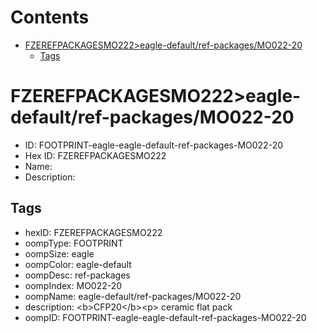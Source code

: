 



Contents
========

* [FZEREFPACKAGESMO222>eagle-default/ref-packages/MO022-20](#fzerefpackagesmo222eagle-defaultref-packagesmo022-20)
	* [Tags](#tags)

# FZEREFPACKAGESMO222>eagle-default/ref-packages/MO022-20

- ID: FOOTPRINT-eagle-eagle-default-ref-packages-MO022-20
- Hex ID: FZEREFPACKAGESMO222
- Name: 
- Description: 

## Tags

- hexID: FZEREFPACKAGESMO222
- oompType: FOOTPRINT
- oompSize: eagle
- oompColor: eagle-default
- oompDesc: ref-packages
- oompIndex: MO022-20
- oompName: eagle-default/ref-packages/MO022-20
- description: &lt;b&gt;CFP20&lt;/b&gt;&lt;p&gt;&#xD;
ceramic flat pack
- oompID: FOOTPRINT-eagle-eagle-default-ref-packages-MO022-20
